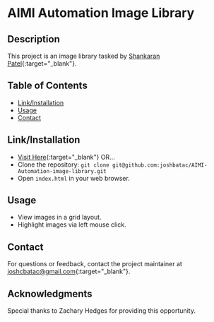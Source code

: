 # AIMI Automation Image Library

## Description
This project is an image library tasked by [Shankaran Patel](https://bitbucket.org/shankaran/image-library/src/main/){:target="_blank"}.

## Table of Contents
- [Link/Installation](#linkinstallation)
- [Usage](#usage)
- [Contact](#contact)

## Link/Installation
- [Visit Here](https://faimi-automation-image-library-josh.netlify.app/){:target="_blank"} OR...
- Clone the repository: `git clone git@github.com:joshbatac/AIMI-Automation-image-library.git`
- Open `index.html` in your web browser.

## Usage
- View images in a grid layout.
- Highlight images via left mouse click.

## Contact
For questions or feedback, contact the project maintainer at [joshcbatac@gmail.com](mailto:joshcbatac@gmail.com){:target="_blank"}.

## Acknowledgments
Special thanks to Zachary Hedges for providing this opportunity.
